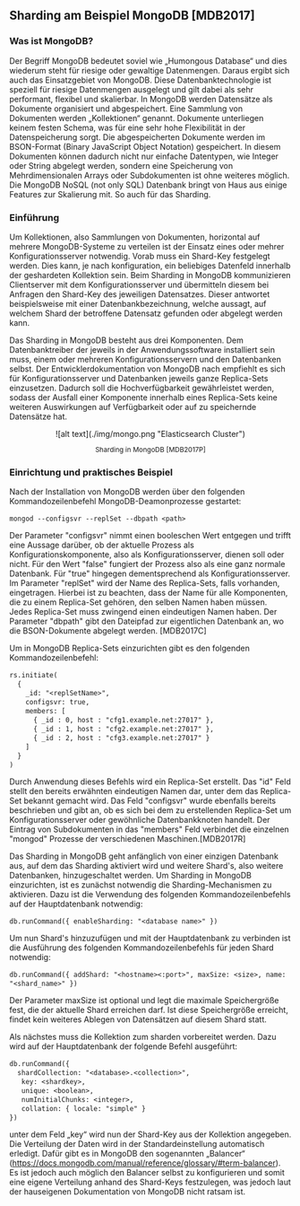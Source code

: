 ## Sharding am Beispiel MongoDB [MDB2017]

### Was ist MongoDB?
Der Begriff MongoDB bedeutet soviel wie „Humongous Database“ und dies wiederum steht für riesige oder gewaltige Datenmengen. Daraus ergibt sich auch das Einsatzgebiet von MongoDB. Diese Datenbanktechnologie ist speziell für riesige Datenmengen ausgelegt und gilt dabei als sehr performant, flexibel und skalierbar. In MongoDB werden Datensätze als Dokumente organisiert und abgespeichert. Eine Sammlung von Dokumenten werden „Kollektionen“ genannt. Dokumente unterliegen keinem festen Schema, was für eine sehr hohe Flexibilität in der Datenspeicherung sorgt. Die abgespeicherten Dokumente werden im BSON-Format (Binary JavaScript Object Notation) gespeichert. In diesem Dokumenten können dadurch nicht nur einfache Datentypen, wie Integer oder String abgelegt werden, sondern eine Speicherung von Mehrdimensionalen Arrays oder Subdokumenten ist ohne weiteres möglich. Die MongoDB NoSQL (not only SQL) Datenbank bringt von Haus aus einige Features zur Skalierung mit. So auch für das Sharding.

### Einführung
Um Kollektionen, also Sammlungen von Dokumenten, horizontal auf mehrere MongoDB-Systeme zu verteilen ist der Einsatz eines oder mehrer Konfigurationsserver notwendig. Vorab muss ein Shard-Key festgelegt werden. Dies kann, je nach konfiguration, ein beliebiges Datenfeld innerhalb der geshardeten Kollektion sein. Beim Sharding in MongoDB kommunizieren Clientserver mit dem Konfigurationsserver und übermitteln diesem bei Anfragen den Shard-Key des jeweiligen Datensatzes. Dieser antwortet beispielsweise mit einer Datenbankbezeichnung, welche aussagt, auf welchem Shard der betroffene Datensatz gefunden oder abgelegt werden kann.

Das Sharding in MongoDB besteht aus drei Komponenten. Dem Datenbanktreiber der jeweils in der Anwendungssoftware installiert sein muss, einem oder mehreren Konfigurationsservern und den Datenbanken selbst. Der Entwicklerdokumentation von MongoDB nach empfiehlt es sich für Konfigurationsserver und Datenbanken jeweils ganze Replica-Sets einzusetzen. Dadurch soll die Hochverfügbarkeit gewährleistet werden, sodass der Ausfall einer Komponente innerhalb eines Replica-Sets keine weiteren Auswirkungen auf Verfügbarkeit oder auf zu speichernde Datensätze hat.


<center>![alt text](./img/mongo.png "Elasticsearch Cluster")</center>
<center><p style="font-size:12px" >Sharding in MongoDB [MDB2017P]</center>


### Einrichtung und praktisches Beispiel
Nach der Installation von MongoDB werden über den folgenden Kommandozeilenbefehl MongoDB-Deamonprozesse gestartet:

 ```
 mongod --configsvr --replSet --dbpath <path>
 ```
Der Parameter "configsvr" nimmt einen booleschen Wert entgegen und trifft eine Aussage darüber, ob der aktuelle Prozess als Konfigurationskomponente, also als Konfigurationsserver, dienen soll oder nicht. Für den Wert "false" fungiert der Prozess also als eine ganz normale Datenbank. Für "true" hingegen dementsprechend als Konfigurationsserver. Im Parameter "replSet" wird der Name des Replica-Sets, falls vorhanden, eingetragen. Hierbei ist zu beachten, dass der Name für alle Komponenten, die zu einem Replica-Set gehören, den selben Namen haben müssen. Jedes Replica-Set muss zwingend einen eindeutigen Namen haben. Der Parameter "dbpath" gibt den Dateipfad zur eigentlichen Datenbank an, wo die BSON-Dokumente abgelegt werden. [MDB2017C] 

Um in MongoDB Replica-Sets einzurichten gibt es den folgenden Kommandozeilenbefehl:

```
rs.initiate(
  {
    _id: "<replSetName>",
    configsvr: true,
    members: [
      { _id : 0, host : "cfg1.example.net:27017" },
      { _id : 1, host : "cfg2.example.net:27017" },
      { _id : 2, host : "cfg3.example.net:27017" }
    ]
  }
)
```

Durch Anwendung dieses Befehls wird ein Replica-Set erstellt. Das "id" Feld stellt den bereits erwähnten eindeutigen Namen dar, unter dem das Replica-Set bekannt gemacht wird. Das Feld "configsvr" wurde ebenfalls bereits beschrieben und gibt an, ob es sich bei dem zu erstellenden Replica-Set um Konfigurationsserver oder gewöhnliche Datenbankknoten handelt. Der Eintrag von Subdokumenten in das "members" Feld verbindet die einzelnen "mongod" Prozesse der verschiedenen Maschinen.[MDB2017R]

Das Sharding in MongoDB geht anfänglich von einer einzigen Datenbank aus, auf dem das Sharding aktiviert wird und weitere Shard's, also weitere Datenbanken, hinzugeschaltet werden. Um Sharding in MongoDB einzurichten, ist es zunächst notwendig die Sharding-Mechanismen zu aktivieren. Dazu ist die Verwendung des folgenden Kommandozeilenbefehls auf der Hauptdatenbank notwendig:
```
db.runCommand({ enableSharding: "<database name>" })
```
Um nun Shard's hinzuzufügen und mit der Hauptdatenbank zu verbinden ist die Ausführung des folgenden Kommandozeilenbefehls für jeden Shard notwendig:
```
db.runCommand({ addShard: "<hostname><:port>", maxSize: <size>, name: "<shard_name>" })
```
Der Parameter maxSize ist optional und legt die maximale Speichergröße fest, die der aktuelle Shard erreichen darf. Ist diese Speichergröße erreicht, findet kein weiteres Ablegen von Datensätzen auf diesem Shard statt.

Als nächstes muss die Kollektion zum sharden vorbereitet werden. Dazu wird auf der Hauptdatenbank der folgende Befehl ausgeführt:
```
db.runCommand({
  shardCollection: "<database>.<collection>",
   key: <shardkey>,
   unique: <boolean>,
   numInitialChunks: <integer>,
   collation: { locale: "simple" }
})
```

unter dem Feld „key“ wird nun der Shard-Key aus der Kollektion angegeben. Die Verteilung der Daten wird in der Standardeinstellung automatisch erledigt. Dafür gibt es in MongoDB den sogenannten „Balancer“ (https://docs.mongodb.com/manual/reference/glossary/#term-balancer). Es ist jedoch auch möglich den Balancer selbst zu konfigurieren und somit eine eigene Verteilung anhand des Shard-Keys festzulegen, was jedoch laut der hauseigenen Dokumentation von MongoDB nicht ratsam ist.

